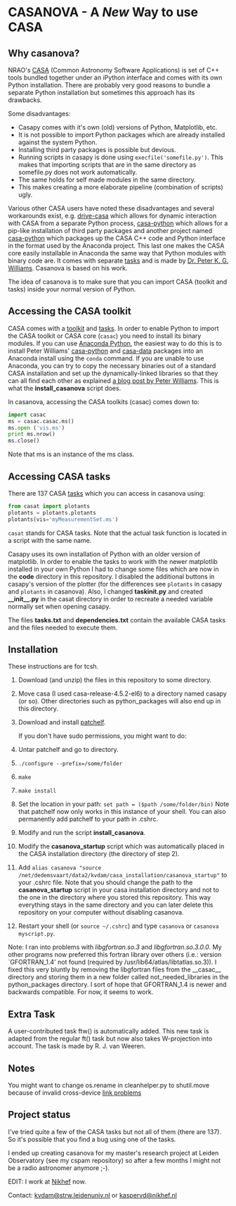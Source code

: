 CASANOVA - A *New* Way to use CASA
================================

Why casanova?
---------------------
NRAO's [CASA](https://casa.nrao.edu/docs/UserMan/UserMan.html) (Common Astronomy Software Applications) is set of C++ tools bundled together under an iPython interface and comes with its own Python installation. There are probably very good reasons to bundle a separate Python installation but sometimes this approach has its drawbacks.

Some disadvantages:
- Casapy comes with it's own (old) versions of Python, Matplotlib, etc.
- It is not possible to import Python packages which are already installed against the system Python.
- Installing third party packages is possible but devious.
- Running scripts in casapy is done using `execfile('somefile.py')`. This makes that importing scripts that are in the same directory as somefile.py does not work automatically.
- The same holds for self made modules in the same directory.
- This makes creating a more elaborate pipeline (combination of scripts) ugly.

Various other CASA users have noted these disadvantages and several workarounds exist, e.g. [drive-casa](http://drive-casa.readthedocs.org/en/latest/introduction.html) which allows for dynamic interaction with CASA from a separate Python process, [casa-python](https://github.com/radio-astro-tools/casa-python) which allows for a pip-like installation of third party packages and another project named [casa-python](https://anaconda.org/pkgw/casa-python) which packages up the CASA C++ code and Python interface in the format used by the Anaconda project. This last one makes the CASA core easily installable in Anaconda the same way that Python modules with binary code are. It comes with separate [tasks](https://github.com/pkgw/pwkit/blob/master/pwkit/environments/casa/tasks.py) and is made by [Dr. Peter K. G. Williams](https://newton.cx/~peter/about-me/). Casanova is based on his work.

The idea of casanova is to make sure that you can import CASA (toolkit and tasks) inside your normal version of Python.

Accessing the CASA toolkit
--------------------------
CASA comes with a [toolkit](https://casa.nrao.edu/docs/CasaRef/CasaRef.html) and [tasks](https://casa.nrao.edu/docs/TaskRef/TaskRef.html). In order to enable Python to import the CASA toolkit or CASA core (`casac`) you need to install its binary modules. If you can use [Anaconda Python](https://docs.continuum.io/anaconda/index), the easiest way to do this is to install Peter Williams' [casa-python](https://anaconda.org/pkgw/casa-python) and [casa-data](https://anaconda.org/pkgw/casa-data) packages into an Anaconda install using the `conda` command. If you are unable to use Anaconda, you can try to copy the necessary binaries out of a standard CASA installation and set up the dynamically-linked libraries so that they can all find each other as explained [a blog post by Peter Williams](https://newton.cx/~peter/2014/02/casa-in-python-without-casapy/). This is what the **install_casanova** script does.

In casanova, accessing the CASA toolkits (casac) comes down to:
```python
import casac
ms = casac.casac.ms()
ms.open ('vis.ms')
print ms.nrow()
ms.close()
```
Note that ms is an instance of the ms class.

Accessing CASA tasks
--------------------
There are 137 CASA [tasks](https://casa.nrao.edu/docs/TaskRef/TaskRef.html) which you can access in casanova using:
```python
from casat import plotants
plotants = plotants.plotants
plotants(vis='myMeasurementSet.ms')
```
`casat` stands for CASA tasks. Note that the actual task function is located in a script with the same name.

Casapy uses its own installation of Python with an older version of matplotlib. In order to enable the tasks to work with the newer matplotlib installed in your own Python I had to change some files which are now in the **code** directory in this repository. I disabled the additional buttons in casapy's version of the plotter (for the differences see `plotants` in casapy and `plotants` in casanova). Also, I changed **taskinit.py** and created **\_\_init\_\_.py** in the casat directory in order to recreate a needed variable normally set when opening casapy.

The files **tasks.txt** and **dependencies.txt** contain the available CASA tasks and the files needed to execute them.

Installation
------------
These instructions are for tcsh.

1. Download (and unzip) the files in this repository to some directory.

2. Move casa (I used casa-release-4.5.2-el6) to a directory named casapy (or so). Other directories such as python_packages will also end up in this directory.

3. Download and install [patchelf](http://nixos.org/patchelf.html).

   If you don't have sudo permissions, you might want to do:
  1. Untar patchelf and go to directory.
  2. `./configure --prefix=/some/folder`
  3. `make`
  4. `make install`
  5. Set the location in your path: `set path = ($path /some/folder/bin)` Note that patchelf now only works in this instance of your shell. You can also permanently add patchelf to your path in .cshrc.

4. Modify and run the script **install_casanova**.

5. Modify the **casanova_startup** script which was automatically placed in the CASA installation directory (the directory of step 2).

6. Add `alias casanova "source /net/dedemsvaart/data2/kvdam/casa_installation/casanova_startup"` to your .cshrc file. Note that you should change the path to the **casanova_startup** script in your casa installation directory and not to the one in the directory where you stored this repository. This way everything stays in the same directory and you can later delete this repository on your computer without disabling casanova.

7. Restart your shell (or `source ~/.cshrc`) and type `casanova` or `casanova myscript.py`.

Note: I ran into problems with *libgfortran.so.3* and *libgfortran.so.3.0.0*. My other programs now preferred this fortran library over others (i.e.: version `GFORTRAN_1.4' not found (required by /usr/lib64/atlas/libtatlas.so.3)). I fixed this very bluntly by removing the libgfortran files from the \_\_casac\_\_ directory and storing them in a new folder called not_needed_libraries in the python_packages directory. I sort of hope that GFORTRAN_1.4 is newer and backwards compatible. For now, it seems to work.

Extra Task
----------
A user-contributed task ftw() is automatically added. This new task is adapted from the regular ft() task but now also takes W-projection into account. The task is made by R. J. van Weeren.

Notes
-----
You might want to change os.rename in cleanhelper.py to shutil.move because of invalid cross-device [link problems](https://docs.python.org/2/library/os.html#os.rename)

Project status
--------------
I've tried quite a few of the CASA tasks but not all of them (there are 137). So it's possible that you find a bug using one of the tasks.

I ended up creating casanova for my master's research project at Leiden Observatory (see my cspam repository) so after a few months I might not be a radio astronomer anymore ;-).

EDIT: I work at [Nikhef](http://www.nikhef.nl/) now.

Contact: kvdam@strw.leidenuniv.nl or kaspervd@nikhef.nl
